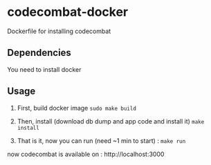 # codecombat-docker
Dockerfile for installing codecombat

## Dependencies 
You need to install docker

## Usage 

1. First, build docker image 
`sudo make build`

2. Then, install (download db dump and app code and install it)
`make install`

3. That is it, now you can run (need ~1 min to start) : 
`make run`

now codecombat is available on : http://localhost:3000
